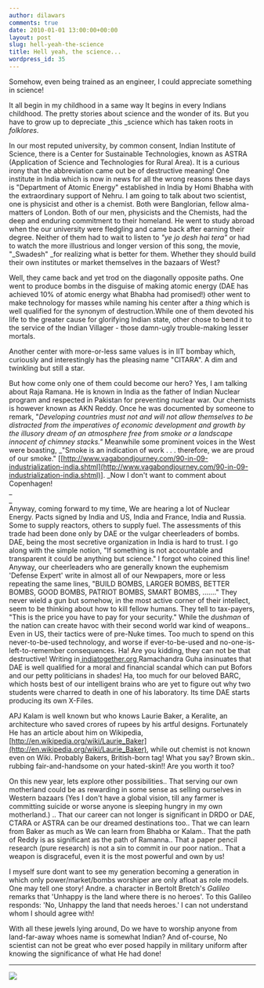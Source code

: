 ```yaml
---
author: dilawars
comments: true
date: 2010-01-01 13:00:00+00:00
layout: post
slug: hell-yeah-the-science
title: Hell yeah, the science...
wordpress_id: 35
---
```


Somehow, even being trained as an engineer, I could appreciate something in science!  
  
It all begin in my childhood in a same way It begins in every Indians childhood. The pretty stories about science and the wonder of its. But you have to grow up to depreciate _this _science which has taken roots in _folklores_.  
  
In our most reputed university, by common consent, Indian Institute of Science, there is a Center for Sustainable Technologies, known as ASTRA (Application of Science and Technologies for Rural Area). It is a curious irony that the abbreviation came out be of destructive meaning! One institute in India which is now in news for all the wrong reasons these days is "Department of Atomic Energy" established in India by Homi Bhabha with the extraordinary support of Nehru. I am going to talk about two scientist, one is physicist and other is a chemist. Both were Banglorian, fellow alma-matters of London. Both of our men, physicists and the Chemists, had the deep and enduring commitment to their homeland. He went to study abroad when the our university were fledgling and came back after earning their degree. Neither of them had to wait to listen to _"ye jo desh hai tera"_ or had to watch the more illustrious and longer version of this song, the movie, "_Swadesh" _for realizing what is better for them. Whether they should build their own institutes or market themselves in the bazaars of West?  
  
Well, they came back and yet trod on the diagonally opposite paths. One went to produce bombs in the disguise of making atomic energy (DAE has achieved 10% of atomic energy what Bhabha had promised!) other went to make technology for masses while naming his center after a _thing_ which is well qualified for the synonym of destruction.While one of them devoted his life to the greater cause for glorifying Indian state, other chose to bend it to the service of the Indian Villager - those damn-ugly trouble-making lesser mortals.    
  
Another center with more-or-less same values is in IIT bombay which, curiously and interestingly has the pleasing name "CITARA". A dim and twinkling but still a star.  
  
But how come only one of them could become our hero? Yes, I am talking about Raja Ramana. He is known in India as the father of Indian Nuclear program and respected in Pakistan for preventing nuclear war. Our chemists is however known as AKN Reddy. Once he was documented by someone to remark, "_Developing countries must not and will not allow themselves to be    distracted from the imperatives of economic development and growth by    the illusory dream of an atmosphere free from smoke or a landscape    innocent of chimney stacks."_ Meanwhile some prominent voices in the West were boasting, _"Smoke is an indication of work . . . therefore, we    are proud of our smoke." [[http://www.vagabondjourney.com/90-in-09-industrialization-india.shtml](http://www.vagabondjourney.com/90-in-09-industrialization-india.shtml)]. _Now I don't want to comment about Copenhagen!  
_  
_  
Anyway, coming forward to my time, We are hearing a lot of Nuclear Energy. Pacts signed by India and US, India and France, India and Russia. Some to supply reactors, others to supply fuel. The assessments of this trade had been done only by DAE or the vulgar cheerleaders of bombs. DAE, being the most secretive organization in India is hard to trust. I go along with the simple notion, "If something is not accountable and transparent it could be anything but science." I forgot who coined this line! Anyway, our cheerleaders who are generally known the euphemism 'Defense Expert' write in almost all of our Newpapers, more or less repeating the same lines, "BUILD BOMBS, LARGER BOMBS, BETTER BOMBS, GOOD BOMBS, PATRIOT BOMBS, SMART BOMBS, ......." They never wield a gun but somehow, in the most active corner of their intellect, seem to be thinking about how to kill fellow humans. They tell to tax-payers, "This is the price you have to pay for your security." While the _dushman_ of the nation can create havoc with their second world war kind of weapons.. Even in US, their tactics were of pre-Nuke times. Too much to spend on this never-to-be-used technology, and worse if ever-to-be-used and no-one-is-left-to-remember consequences. Ha! Are you kidding, they can not be that destructive! Writing in[ indiatogether.org ](http://indiatogether/)Ramachandra Guha insinuates that DAE is well qualified for a moral and financial scandal which can put Bofors and our petty politicians in shades! Ha, too much for our beloved BARC, which hosts best of our intelligent brains who are yet to figure out why two students were charred to death in one of his laboratory. Its time DAE starts producing its own X-Files.  
  
APJ Kalam is well known but who knows Laurie Baker, a Keralite, an architecture who saved crores of rupees by his artful designs. Fortunately He has an article about him on Wikipedia, [http://en.wikipedia.org/wiki/Laurie_Baker](http://en.wikipedia.org/wiki/Laurie_Baker), while out chemist is not known even on Wiki. Probably Bakers, British-born tag! What you say? Brown skin.. rubbing fair-and-handsome on your hated-skin!! Are you worth it too?  
  
On this new year, lets explore other possibilities.. That serving our own motherland could be as rewarding in some sense as selling ourselves in Western bazaars (Yes I don't have a global vision, till any farmer is committing suicide or worse anyone is sleeping hungry in my own motherland.) .. That our career can not longer is significant in DRDO or DAE, CTARA or ASTRA can be our dreamed destinations too.. That we can learn from Baker as much as We can learn from Bhabha or Kalam.. That the path of Reddy is as significant as the path of Ramanna.. That a paper pencil research (pure research) is not a sin to commit in our poor nation.. That a weapon is disgraceful, even it is the most powerful and own by us!  
  
I myself sure dont want to see my generation becoming a generation in which only power/market/bombs worshiper are only afloat as role models. One may tell one story! Andre. a character in Bertolt Bretch's _Galileo_ remarks that 'Unhappy is the land where there is no heroes'. To this Galileo responds: 'No, Unhappy the land that needs heroes.' I can not understand whom I should agree with!  
  
With all these jewels lying around, Do we have to worship anyone from land-far-away whoes name is somewhat Indian? And of-course, No scientist can not be great who ever posed happily in military uniform after knowing the significance of what He had done!  
  
---------------------

![](https://blogger.googleusercontent.com/tracker/3794193585985230867-175413119450452095?l=dilawarsays.blogspot.com)
